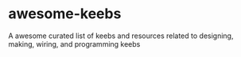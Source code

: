 # awesome-keebs
A awesome curated list of keebs and resources related to designing, making, wiring, and programming keebs

